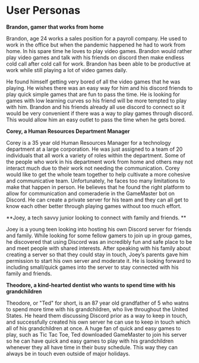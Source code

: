# User Personas

**Brandon, gamer that works from home**

Brandon, age 24 works a sales position for a payroll company. He used to work in the office but when the pandemic happened he had to work from home. In his spare time he loves to play video games. Brandon would rather play video games and talk with his friends on discord then make endless cold call after cold call for work. Brandon has been able to be productive at work while still playing a lot of video games daily.

He found himself getting very bored of all the video games that he was playing. He wishes there was an easy way for him and his discord friends to play quick simple games that are fun to pass the time. He is looking for games with low learning curves so his friend will be more tempted to play with him. Brandon and his friends already all use discord to connect so it would be very convenient if there was a way to play games through discord. This would allow him an easy outlet to pass the time when he gets bored.

**Corey, a Human Resources Department Manager**

Corey is a 35 year old Human Resources Manager for a technology department at a large corporation. He was just assigned to a team of 20 individuals that all work a variety of roles within the department. Some of the people who work in his department work from home and others may not interact much due to their work not needing the communication. Corey would like to get the whole team together to help cultivate a more cohesive and communicative team. Unfortunately, he faces too many limitations to make that happen in person. He believes that he found the right platform to allow for communication and comeraderie in the GameMaster bot on Discord. He can create a private server for his team and they can all get to know each other better through playing games without too much effort.

**Joey, a tech savvy junior looking to connect with family and friends. **

Joey is a young teen looking into hosting his own Discord server for friends and family. While looking for some fellow gamers to join up in group games, he discovered that using Discord was an incredibly fun and safe place to be and meet people with shared interests. After speaking with his family about creating a server so that they could stay in touch, Joey’s parents gave him permission to start his own server and moderate it. He is looking forward to including small/quick games into the server to stay connected with his family and friends.

**Theodore, a kind-hearted dentist who wants to spend time with his grandchildren**

Theodore, or "Ted" for short, is an 87 year old grandfather of 5 who watns to spend more time with his grandchildren, who live throughout the United States. He heard them discussing Discord prior as a way to keep in touch, and successfully created his own server he can use to keep in touch which all of his grandchildren at once. A huge fan of quick and easy games to play, such as Tic Tac Toe, Ted downloaded GameMaster to join his server so he can have quick and easy games to play with his grandchildren whenever they all have time in their busy schedule. This way they can always be in touch even outside of major holidays.

